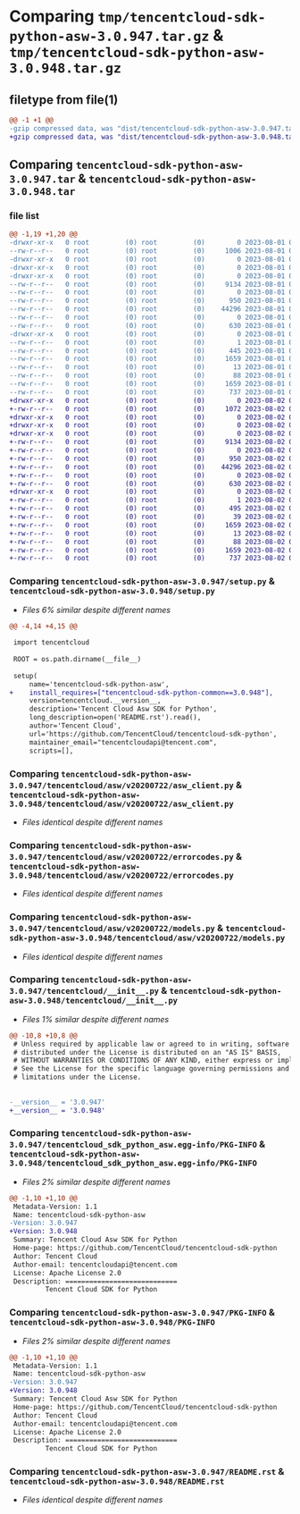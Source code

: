 # Comparing `tmp/tencentcloud-sdk-python-asw-3.0.947.tar.gz` & `tmp/tencentcloud-sdk-python-asw-3.0.948.tar.gz`

## filetype from file(1)

```diff
@@ -1 +1 @@
-gzip compressed data, was "dist/tencentcloud-sdk-python-asw-3.0.947.tar", last modified: Tue Aug  1 00:19:22 2023, max compression
+gzip compressed data, was "dist/tencentcloud-sdk-python-asw-3.0.948.tar", last modified: Wed Aug  2 00:23:04 2023, max compression
```

## Comparing `tencentcloud-sdk-python-asw-3.0.947.tar` & `tencentcloud-sdk-python-asw-3.0.948.tar`

### file list

```diff
@@ -1,19 +1,20 @@
-drwxr-xr-x   0 root         (0) root         (0)        0 2023-08-01 00:19:22.000000 tencentcloud-sdk-python-asw-3.0.947/
--rw-r--r--   0 root         (0) root         (0)     1006 2023-08-01 00:19:22.000000 tencentcloud-sdk-python-asw-3.0.947/setup.py
-drwxr-xr-x   0 root         (0) root         (0)        0 2023-08-01 00:19:22.000000 tencentcloud-sdk-python-asw-3.0.947/tencentcloud/
-drwxr-xr-x   0 root         (0) root         (0)        0 2023-08-01 00:19:22.000000 tencentcloud-sdk-python-asw-3.0.947/tencentcloud/asw/
-drwxr-xr-x   0 root         (0) root         (0)        0 2023-08-01 00:19:22.000000 tencentcloud-sdk-python-asw-3.0.947/tencentcloud/asw/v20200722/
--rw-r--r--   0 root         (0) root         (0)     9134 2023-08-01 00:19:22.000000 tencentcloud-sdk-python-asw-3.0.947/tencentcloud/asw/v20200722/asw_client.py
--rw-r--r--   0 root         (0) root         (0)        0 2023-08-01 00:19:22.000000 tencentcloud-sdk-python-asw-3.0.947/tencentcloud/asw/v20200722/__init__.py
--rw-r--r--   0 root         (0) root         (0)      950 2023-08-01 00:19:22.000000 tencentcloud-sdk-python-asw-3.0.947/tencentcloud/asw/v20200722/errorcodes.py
--rw-r--r--   0 root         (0) root         (0)    44296 2023-08-01 00:19:22.000000 tencentcloud-sdk-python-asw-3.0.947/tencentcloud/asw/v20200722/models.py
--rw-r--r--   0 root         (0) root         (0)        0 2023-08-01 00:19:22.000000 tencentcloud-sdk-python-asw-3.0.947/tencentcloud/asw/__init__.py
--rw-r--r--   0 root         (0) root         (0)      630 2023-08-01 00:19:22.000000 tencentcloud-sdk-python-asw-3.0.947/tencentcloud/__init__.py
-drwxr-xr-x   0 root         (0) root         (0)        0 2023-08-01 00:19:22.000000 tencentcloud-sdk-python-asw-3.0.947/tencentcloud_sdk_python_asw.egg-info/
--rw-r--r--   0 root         (0) root         (0)        1 2023-08-01 00:19:22.000000 tencentcloud-sdk-python-asw-3.0.947/tencentcloud_sdk_python_asw.egg-info/dependency_links.txt
--rw-r--r--   0 root         (0) root         (0)      445 2023-08-01 00:19:22.000000 tencentcloud-sdk-python-asw-3.0.947/tencentcloud_sdk_python_asw.egg-info/SOURCES.txt
--rw-r--r--   0 root         (0) root         (0)     1659 2023-08-01 00:19:22.000000 tencentcloud-sdk-python-asw-3.0.947/tencentcloud_sdk_python_asw.egg-info/PKG-INFO
--rw-r--r--   0 root         (0) root         (0)       13 2023-08-01 00:19:22.000000 tencentcloud-sdk-python-asw-3.0.947/tencentcloud_sdk_python_asw.egg-info/top_level.txt
--rw-r--r--   0 root         (0) root         (0)       88 2023-08-01 00:19:22.000000 tencentcloud-sdk-python-asw-3.0.947/setup.cfg
--rw-r--r--   0 root         (0) root         (0)     1659 2023-08-01 00:19:22.000000 tencentcloud-sdk-python-asw-3.0.947/PKG-INFO
--rw-r--r--   0 root         (0) root         (0)      737 2023-08-01 00:19:22.000000 tencentcloud-sdk-python-asw-3.0.947/README.rst
+drwxr-xr-x   0 root         (0) root         (0)        0 2023-08-02 00:23:04.000000 tencentcloud-sdk-python-asw-3.0.948/
+-rw-r--r--   0 root         (0) root         (0)     1072 2023-08-02 00:23:04.000000 tencentcloud-sdk-python-asw-3.0.948/setup.py
+drwxr-xr-x   0 root         (0) root         (0)        0 2023-08-02 00:23:04.000000 tencentcloud-sdk-python-asw-3.0.948/tencentcloud/
+drwxr-xr-x   0 root         (0) root         (0)        0 2023-08-02 00:23:04.000000 tencentcloud-sdk-python-asw-3.0.948/tencentcloud/asw/
+drwxr-xr-x   0 root         (0) root         (0)        0 2023-08-02 00:23:04.000000 tencentcloud-sdk-python-asw-3.0.948/tencentcloud/asw/v20200722/
+-rw-r--r--   0 root         (0) root         (0)     9134 2023-08-02 00:23:04.000000 tencentcloud-sdk-python-asw-3.0.948/tencentcloud/asw/v20200722/asw_client.py
+-rw-r--r--   0 root         (0) root         (0)        0 2023-08-02 00:23:04.000000 tencentcloud-sdk-python-asw-3.0.948/tencentcloud/asw/v20200722/__init__.py
+-rw-r--r--   0 root         (0) root         (0)      950 2023-08-02 00:23:04.000000 tencentcloud-sdk-python-asw-3.0.948/tencentcloud/asw/v20200722/errorcodes.py
+-rw-r--r--   0 root         (0) root         (0)    44296 2023-08-02 00:23:04.000000 tencentcloud-sdk-python-asw-3.0.948/tencentcloud/asw/v20200722/models.py
+-rw-r--r--   0 root         (0) root         (0)        0 2023-08-02 00:23:04.000000 tencentcloud-sdk-python-asw-3.0.948/tencentcloud/asw/__init__.py
+-rw-r--r--   0 root         (0) root         (0)      630 2023-08-02 00:23:04.000000 tencentcloud-sdk-python-asw-3.0.948/tencentcloud/__init__.py
+drwxr-xr-x   0 root         (0) root         (0)        0 2023-08-02 00:23:04.000000 tencentcloud-sdk-python-asw-3.0.948/tencentcloud_sdk_python_asw.egg-info/
+-rw-r--r--   0 root         (0) root         (0)        1 2023-08-02 00:23:04.000000 tencentcloud-sdk-python-asw-3.0.948/tencentcloud_sdk_python_asw.egg-info/dependency_links.txt
+-rw-r--r--   0 root         (0) root         (0)      495 2023-08-02 00:23:04.000000 tencentcloud-sdk-python-asw-3.0.948/tencentcloud_sdk_python_asw.egg-info/SOURCES.txt
+-rw-r--r--   0 root         (0) root         (0)       39 2023-08-02 00:23:04.000000 tencentcloud-sdk-python-asw-3.0.948/tencentcloud_sdk_python_asw.egg-info/requires.txt
+-rw-r--r--   0 root         (0) root         (0)     1659 2023-08-02 00:23:04.000000 tencentcloud-sdk-python-asw-3.0.948/tencentcloud_sdk_python_asw.egg-info/PKG-INFO
+-rw-r--r--   0 root         (0) root         (0)       13 2023-08-02 00:23:04.000000 tencentcloud-sdk-python-asw-3.0.948/tencentcloud_sdk_python_asw.egg-info/top_level.txt
+-rw-r--r--   0 root         (0) root         (0)       88 2023-08-02 00:23:04.000000 tencentcloud-sdk-python-asw-3.0.948/setup.cfg
+-rw-r--r--   0 root         (0) root         (0)     1659 2023-08-02 00:23:04.000000 tencentcloud-sdk-python-asw-3.0.948/PKG-INFO
+-rw-r--r--   0 root         (0) root         (0)      737 2023-08-02 00:23:04.000000 tencentcloud-sdk-python-asw-3.0.948/README.rst
```

### Comparing `tencentcloud-sdk-python-asw-3.0.947/setup.py` & `tencentcloud-sdk-python-asw-3.0.948/setup.py`

 * *Files 6% similar despite different names*

```diff
@@ -4,14 +4,15 @@
 
 import tencentcloud
 
 ROOT = os.path.dirname(__file__)
 
 setup(
     name='tencentcloud-sdk-python-asw',
+    install_requires=["tencentcloud-sdk-python-common==3.0.948"],
     version=tencentcloud.__version__,
     description='Tencent Cloud Asw SDK for Python',
     long_description=open('README.rst').read(),
     author='Tencent Cloud',
     url='https://github.com/TencentCloud/tencentcloud-sdk-python',
     maintainer_email="tencentcloudapi@tencent.com",
     scripts=[],
```

### Comparing `tencentcloud-sdk-python-asw-3.0.947/tencentcloud/asw/v20200722/asw_client.py` & `tencentcloud-sdk-python-asw-3.0.948/tencentcloud/asw/v20200722/asw_client.py`

 * *Files identical despite different names*

### Comparing `tencentcloud-sdk-python-asw-3.0.947/tencentcloud/asw/v20200722/errorcodes.py` & `tencentcloud-sdk-python-asw-3.0.948/tencentcloud/asw/v20200722/errorcodes.py`

 * *Files identical despite different names*

### Comparing `tencentcloud-sdk-python-asw-3.0.947/tencentcloud/asw/v20200722/models.py` & `tencentcloud-sdk-python-asw-3.0.948/tencentcloud/asw/v20200722/models.py`

 * *Files identical despite different names*

### Comparing `tencentcloud-sdk-python-asw-3.0.947/tencentcloud/__init__.py` & `tencentcloud-sdk-python-asw-3.0.948/tencentcloud/__init__.py`

 * *Files 1% similar despite different names*

```diff
@@ -10,8 +10,8 @@
 # Unless required by applicable law or agreed to in writing, software
 # distributed under the License is distributed on an "AS IS" BASIS,
 # WITHOUT WARRANTIES OR CONDITIONS OF ANY KIND, either express or implied.
 # See the License for the specific language governing permissions and
 # limitations under the License.
 
 
-__version__ = '3.0.947'
+__version__ = '3.0.948'
```

### Comparing `tencentcloud-sdk-python-asw-3.0.947/tencentcloud_sdk_python_asw.egg-info/PKG-INFO` & `tencentcloud-sdk-python-asw-3.0.948/tencentcloud_sdk_python_asw.egg-info/PKG-INFO`

 * *Files 2% similar despite different names*

```diff
@@ -1,10 +1,10 @@
 Metadata-Version: 1.1
 Name: tencentcloud-sdk-python-asw
-Version: 3.0.947
+Version: 3.0.948
 Summary: Tencent Cloud Asw SDK for Python
 Home-page: https://github.com/TencentCloud/tencentcloud-sdk-python
 Author: Tencent Cloud
 Author-email: tencentcloudapi@tencent.com
 License: Apache License 2.0
 Description: ============================
         Tencent Cloud SDK for Python
```

### Comparing `tencentcloud-sdk-python-asw-3.0.947/PKG-INFO` & `tencentcloud-sdk-python-asw-3.0.948/PKG-INFO`

 * *Files 2% similar despite different names*

```diff
@@ -1,10 +1,10 @@
 Metadata-Version: 1.1
 Name: tencentcloud-sdk-python-asw
-Version: 3.0.947
+Version: 3.0.948
 Summary: Tencent Cloud Asw SDK for Python
 Home-page: https://github.com/TencentCloud/tencentcloud-sdk-python
 Author: Tencent Cloud
 Author-email: tencentcloudapi@tencent.com
 License: Apache License 2.0
 Description: ============================
         Tencent Cloud SDK for Python
```

### Comparing `tencentcloud-sdk-python-asw-3.0.947/README.rst` & `tencentcloud-sdk-python-asw-3.0.948/README.rst`

 * *Files identical despite different names*

